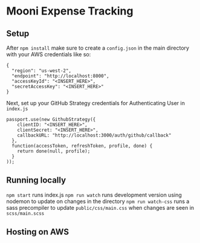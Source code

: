 # Mooni Expense Tracking

## Setup
After `npm install` make sure to create a `config.json` in the main directory with your AWS credentials like so:

```
{
  "region": "us-west-2",
  "endpoint": "http://localhost:8000",
  "accessKeyId": "<INSERT_HERE>",
  "secretAccessKey": "<INSERT_HERE>"
}
```

Next, set up your GitHub Strategy credentials for Authenticating User in `index.js`

```
passport.use(new GithubStrategy({
    clientID: "<INSERT_HERE>",
    clientSecret: "<INSERT_HERE>",
    callbackURL: "http://localhost:3000/auth/github/callback"
  },
  function(accessToken, refreshToken, profile, done) {
    return done(null, profile);
  }
));
```

## Running locally

`npm start` runs index.js
`npm run watch` runs development version using nodemon to update on changes in the directory
`npm run watch-css` runs a sass precompiler to update `public/css/main.css` when changes are seen in `scss/main.scss`

## Hosting on AWS
